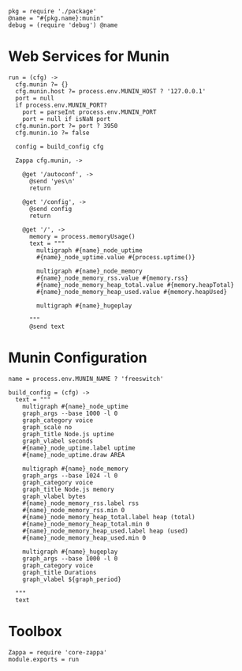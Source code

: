     pkg = require './package'
    @name = "#{pkg.name}:munin"
    debug = (require 'debug') @name

Web Services for Munin
======================

    run = (cfg) ->
      cfg.munin ?= {}
      cfg.munin.host ?= process.env.MUNIN_HOST ? '127.0.0.1'
      port = null
      if process.env.MUNIN_PORT?
        port = parseInt process.env.MUNIN_PORT
        port = null if isNaN port
      cfg.munin.port ?= port ? 3950
      cfg.munin.io ?= false

      config = build_config cfg

      Zappa cfg.munin, ->

        @get '/autoconf', ->
          @send 'yes\n'
          return

        @get '/config', ->
          @send config
          return

        @get '/', ->
          memory = process.memoryUsage()
          text = """
            multigraph #{name}_node_uptime
            #{name}_node_uptime.value #{process.uptime()}

            multigraph #{name}_node_memory
            #{name}_node_memory_rss.value #{memory.rss}
            #{name}_node_memory_heap_total.value #{memory.heapTotal}
            #{name}_node_memory_heap_used.value #{memory.heapUsed}

            multigraph #{name}_hugeplay

          """
          @send text

Munin Configuration
===================

    name = process.env.MUNIN_NAME ? 'freeswitch'

    build_config = (cfg) ->
      text = """
        multigraph #{name}_node_uptime
        graph_args --base 1000 -l 0
        graph_category voice
        graph_scale no
        graph_title Node.js uptime
        graph_vlabel seconds
        #{name}_node_uptime.label uptime
        #{name}_node_uptime.draw AREA

        multigraph #{name}_node_memory
        graph_args --base 1024 -l 0
        graph_category voice
        graph_title Node.js memory
        graph_vlabel bytes
        #{name}_node_memory_rss.label rss
        #{name}_node_memory_rss.min 0
        #{name}_node_memory_heap_total.label heap (total)
        #{name}_node_memory_heap_total.min 0
        #{name}_node_memory_heap_used.label heap (used)
        #{name}_node_memory_heap_used.min 0

        multigraph #{name}_hugeplay
        graph_args --base 1000 -l 0
        graph_category voice
        graph_title Durations
        graph_vlabel ${graph_period}

      """
      text

Toolbox
=======

    Zappa = require 'core-zappa'
    module.exports = run
